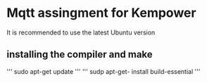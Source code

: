 # Mqtt assingment for Kempower
It is recommended to use the latest Ubuntu version

## installing the compiler and make
'''
sudo apt-get update
'''
'''
sudp apt-get- install build-essential
'''
